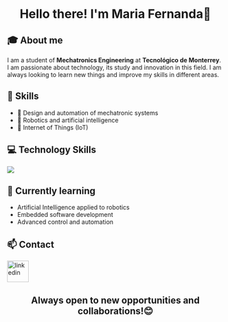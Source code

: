 <div align="center">
  <h1 align="center"> Hello there! I'm Maria Fernanda</a>👋</h1>
</div>

## 🎓 About me
I am a student of **Mechatronics Engineering** at **Tecnológico de Monterrey**. I am passionate about technology, its study and innovation in this field. I am always looking to learn new things and improve my skills in different areas.

## 🚀 Skills
- 🔧 Design and automation of mechatronic systems
- 🤖 Robotics and artificial intelligence
- 📡 Internet of Things (IoT)

## 💻 Technology Skills
  <a href="https://skillicons.dev">
    <img src="https://skillicons.dev/icons?i=arduino,cpp,js,html,py,matlab" />
  </a>
</p>

## 🌱 Currently learning
- Artificial Intelligence applied to robotics
- Embedded software development
- Advanced control and automation

## 📫 Contact
<a href="www.linkedin.com/in/maría-fernanda-paez-6a8aa52a8" target="blank"><img align="center" src="https://user-images.githubusercontent.com/88904952/234979284-68c11d7f-1acc-4f0c-ac78-044e1037d7b0.png" alt="linkedin" height="50" width="50" /></a>


<div align="center">
  <h2 align="center"> Always open to new opportunities and collaborations!</a>😊</h2>
</div>
